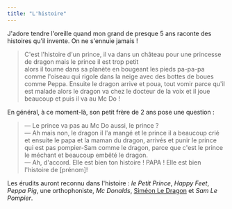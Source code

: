 ```yaml
---
title: "L'histoire"
---
```


J'adore tendre l'oreille quand mon grand de presque 5 ans raconte des histoires
qu'il invente. On ne s'ennuie jamais !

> C'est l'histoire d'un prince, il va dans un château pour une princesse de
> dragon mais le prince il est trop petit  
> alors il tourne dans sa planète en bougeant les pieds pa-pa-pa comme l'oiseau
> qui rigole dans la neige avec des bottes de boues comme Peppa. Ensuite le
> dragon arrive et poua, tout vomir parce qu'il est malade alors le dragon va
> chez le docteur de la voix et il joue beaucoup et puis il va au Mc Do !

En général, à ce moment-là, son petit frère de 2 ans pose une question :

> — Le prince va pas au Mc Do aussi, le prince ?  
> — Ah mais non, le dragon il l'a mangé et le prince il a beaucoup crié et
> ensuite le papa et la maman du dragon, arrivés et punir le prince qui est pas
> pompier-Sam comme le dragon, parce que c'est le prince le méchant et beaucoup
> embêté le dragon.  
> — Ah, d'accord. Elle est bien ton histoire ! PAPA ! Elle est bien l'histoire
> de [prénom]!

Les érudits auront reconnu dans l'histoire : _le Petit Prince_, _Happy Feet_,
_Peppa Pig_, une orthophoniste, _Mc Donalds_,
[Siméon Le Dragon](http://www.whisperies.com/fiche/simeon-le-dragon) et _Sam Le
Pompier_.
